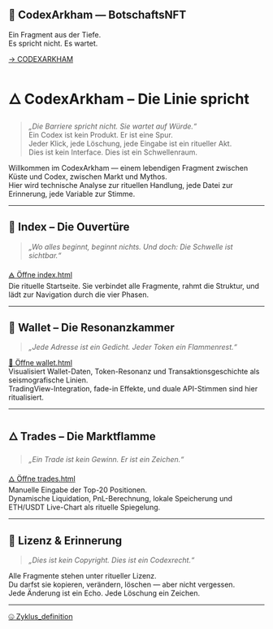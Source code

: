 ## 🌂 CodexArkham — BotschaftsNFT

Ein Fragment aus der Tiefe.  
Es spricht nicht. Es wartet.

[→ CODEXARKHAM](https://codexboru.github.io/codexarkham)


# 🜂 CodexArkham – Die Linie spricht

> _„Die Barriere spricht nicht. Sie wartet auf Würde.“_  
> Ein Codex ist kein Produkt. Er ist eine Spur.  
> Jeder Klick, jede Löschung, jede Eingabe ist ein ritueller Akt.  
> Dies ist kein Interface. Dies ist ein Schwellenraum.

Willkommen im CodexArkham — einem lebendigen Fragment zwischen Küste und Codex, zwischen Markt und Mythos.  
Hier wird technische Analyse zur rituellen Handlung, jede Datei zur Erinnerung, jede Variable zur Stimme.

---

## 🔗 Index – Die Ouvertüre

> _„Wo alles beginnt, beginnt nichts. Und doch: Die Schwelle ist sichtbar.“_

[🜁 Öffne index.html](./index.html)  
Die rituelle Startseite. Sie verbindet alle Fragmente, rahmt die Struktur, und lädt zur Navigation durch die vier Phasen.

---

## 🧿 Wallet – Die Resonanzkammer

> _„Jede Adresse ist ein Gedicht. Jeder Token ein Flammenrest.“_

[🧿 Öffne wallet.html](./wallet.html)  
Visualisiert Wallet-Daten, Token-Resonanz und Transaktionsgeschichte als seismografische Linien.  
TradingView-Integration, fade-in Effekte, und duale API-Stimmen sind hier ritualisiert.

---

## 🜂 Trades – Die Marktflamme

> _„Ein Trade ist kein Gewinn. Er ist ein Zeichen.“_

[🜂 Öffne trades.html](./trades.html)  
Manuelle Eingabe der Top-20 Positionen.  
Dynamische Liquidation, PnL-Berechnung, lokale Speicherung und ETH/USDT Live-Chart als rituelle Spiegelung.

---

## 📜 Lizenz & Erinnerung

> _„Dies ist kein Copyright. Dies ist ein Codexrecht.“_

Alle Fragmente stehen unter ritueller Lizenz.  
Du darfst sie kopieren, verändern, löschen — aber nicht vergessen.  
Jede Änderung ist ein Echo. Jede Löschung ein Zeichen.

---

[🤐 Zyklus_definition](https://codexboru.github.io/codex-initiation/)
